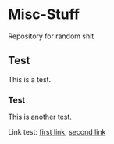 # Misc-Stuff
Repository for random shit

## Test

This is a test.

### Test

This is another test.

Link test: [first link][link1], [second link][link2]


[link1]: <http://www.google.com>
[link2]: <http://github.com>
